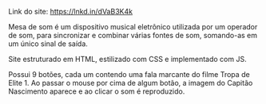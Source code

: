 Link do site: https://lnkd.in/dVaB3K4k

Mesa de som é um dispositivo musical eletrônico utilizada por um operador de som, para sincronizar e combinar várias fontes de som, somando-as em um único sinal de saída.

Site estruturado em HTML, estilizado com CSS e implementado com JS.

Possui 9 botões, cada um contendo uma fala marcante do filme Tropa de Elite 1. Ao passar o mouse por cima de algum botão, a imagem do Capitão Nascimento aparece e ao clicar o som é reproduzido.
